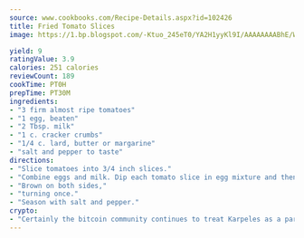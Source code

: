 ```yaml
---
source: www.cookbooks.com/Recipe-Details.aspx?id=102426
title: Fried Tomato Slices
image: https://1.bp.blogspot.com/-Ktuo_245eT0/YA2H1yyKl9I/AAAAAAAABhE/WMoqSq2tWOcgMkPaLYZ-49h8pVDUUwFCQCLcBGAsYHQ/s307/5.png

yield: 9
ratingValue: 3.9
calories: 251 calories
reviewCount: 189
cookTime: PT0H
prepTime: PT30M
ingredients:
- "3 firm almost ripe tomatoes"
- "1 egg, beaten"
- "2 Tbsp. milk"
- "1 c. cracker crumbs"
- "1/4 c. lard, butter or margarine"
- "salt and pepper to taste"
directions:
- "Slice tomatoes into 3/4 inch slices."
- "Combine eggs and milk. Dip each tomato slice in egg mixture and then into cracker crumbs. Melt shortening and fry coated tomato slices."
- "Brown on both sides,"
- "turning once."
- "Season with salt and pepper."
crypto:
- "Certainly the bitcoin community continues to treat Karpeles as a pariah."
---
```

